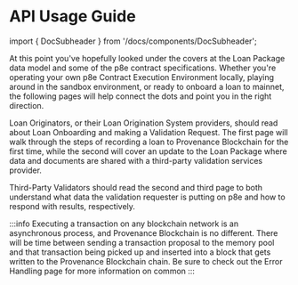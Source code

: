 # API Usage Guide

import { DocSubheader } from '/docs/components/DocSubheader';

<DocSubheader text="How to onboard a loan"
/>

At this point you've hopefully looked under the covers at the Loan Package data model and some of the p8e contract specifications. Whether you're operating your own p8e Contract Execution Environment locally, playing around in the sandbox environment, or ready to onboard a loan to mainnet, the following pages will help connect the dots and point you in the right direction.

Loan Originators, or their Loan Origination System providers, should read about Loan Onboarding and making a Validation Request. The first page will walk through the steps of recording a loan to Provenance Blockchain for the first time, while the second will cover an update to the Loan Package where data and documents are shared with a third-party validation services provider.

Third-Party Validators should read the second and third page to both understand what data the validation requester is putting on p8e and how to respond with results, respectively.

:::info
Executing a transaction on any blockchain network is an asynchronous process, and Provenance Blockchain is no different. There will be time between sending a transaction proposal to the memory pool and that transaction being picked up and inserted into a block that gets written to the Provenance Blockchain chain. Be sure to check out the Error Handling page for more information on common&#x20;
:::
